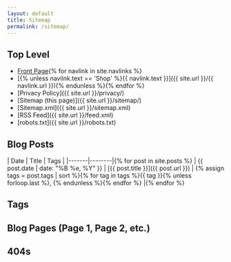 ```yaml
---
layout: default
title: Sitemap
permalink: /sitemap/
---
```


## Top Level

* [Front Page](/index.html){% for navlink in site.navlinks %}
* [{% unless navlink.text == 'Shop' %}{{ navlink.text }}]({{ site.url }}/{{ navlink.url }}){% endunless %}{% endfor %}
* [Privacy Policy]({{ site.url }}/privacy/)
* [Sitemap (this page)]({{ site.url }}/sitemap/)
* [Sitemap.xml]({{ site.url }}/sitemap.xml)
* [RSS Feed]({{ site.url }}/feed.xml)
* [robots.txt]({{ site.url }}/robots.txt)

## Blog Posts

| Date | Title | Tags |
|-------|--------|{% for post in site.posts %}
| {{ post.date | date: "%B %e, %Y" }} | [{{ post.title }}]({{ post.url }}) | {% assign tags = post.tags | sort %}{% for tag in tags %}{{ tag }}{% unless forloop.last %}, {% endunless %}{% endfor %} |{% endfor %}

## Tags

## Blog Pages (Page 1, Page 2, etc.)

## 404s
